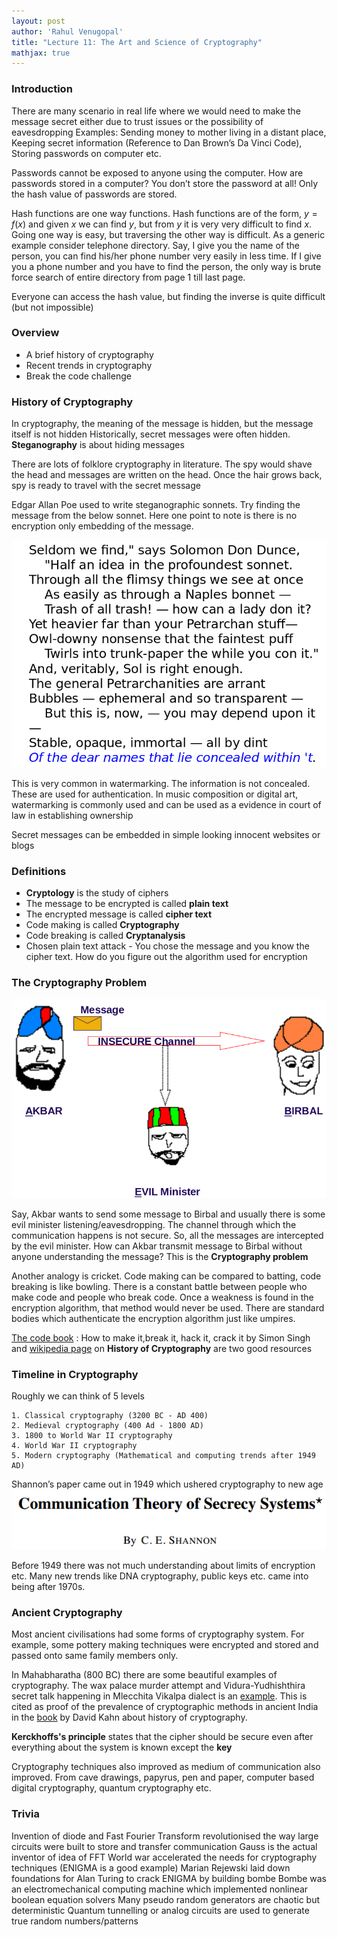 ```yaml
---
layout: post   
author: 'Rahul Venugopal'    
title: "Lecture 11: The Art and Science of Cryptography"   
mathjax: true
---
```



### Introduction

There are many scenario in real life where we would need to make the message secret either due to trust issues or the possibility of eavesdropping
Examples: Sending money to mother living in a distant place, Keeping secret information (Reference to Dan Brown’s Da Vinci Code), Storing passwords on computer etc.

Passwords cannot be exposed to anyone using the computer. How are passwords stored in a computer?
You don’t store the password at all! Only the hash value of passwords are stored.

Hash functions are one way functions. Hash functions are of the form, $y=f(x)$ and given $x$ we can find $y$, but from $y$ it is very very difficult to find $x$. Going one way is easy, but traversing the other way is difficult. As a generic example consider telephone directory. Say, I give you the name of the person, you can find his/her phone number very easily in less time. If I give you a phone number and you have to find the person, the only way is brute force search of entire directory from page 1 till last page.

Everyone can access the hash value, but finding the inverse is quite difficult (but not impossible)

### Overview

- A brief history of cryptography
- Recent trends in cryptography
- Break the code challenge

### History of Cryptography

In cryptography, the meaning of the message is hidden, but the message itself is not hidden
Historically, secret messages were often hidden. **Steganography** is about hiding messages

There are lots of folklore cryptography in literature. The spy would shave the head and messages are written on the head. Once the hair grows back, spy is ready to travel with the secret message

Edgar Allan Poe used to write steganographic sonnets. Try finding the message from the below sonnet. Here one point to note is there is no encryption only embedding of the message.

![image-20200414202830223](../images/Lec10/EdgarAllenPoe.png)

This is very common in watermarking. The information is not concealed. These are used for authentication. In music composition or digital art, watermarking is commonly used and can be used as a evidence in court of law in establishing ownership

Secret messages can be embedded in simple looking innocent websites or blogs

### Definitions

- **Cryptology** is the study of ciphers
- The message to be encrypted is called **plain text**
- The encrypted message is called **cipher text**
- Code making is called **Cryptography**
- Code breaking is called **Cryptanalysis**
- Chosen plain text attack - You chose the message and you know the cipher text. How do you figure out the algorithm used for encryption

### The Cryptography Problem

![image-20200414203921316](../images/Lec10/ABE.png)

Say, Akbar wants to send some message to Birbal and usually there is some evil minister listening/eavesdropping. The channel through which the communication happens is not secure. So, all the messages are intercepted by the evil minister. How can Akbar transmit message to Birbal without anyone understanding the message? This is the **Cryptography problem**

Another analogy is cricket. Code making can be compared to batting, code breaking is like bowling. There is a constant battle between people who make code and people who break code. Once a weakness is found in the encryption algorithm, that method would never be used. There are standard bodies which authenticate the encryption algorithm just like umpires.

[The code book](https://simonsingh.net/books/the-code-book/) : How to make it,break it, hack it, crack it by Simon Singh and [wikipedia page](https://en.wikipedia.org/wiki/History_of_cryptography) on **History of Cryptography** are two good resources

### Timeline in Cryptography

Roughly we can think of 5 levels

	1. Classical cryptography (3200 BC - AD 400)
 	2. Medieval cryptography (400 Ad - 1800 AD)
 	3. 1800 to World War II cryptography
 	4. World War II cryptography
 	5. Modern cryptography (Mathematical and computing trends after 1949 AD)

Shannon’s paper came out in 1949 which ushered cryptography to new age
![image-20200414205627212](../images/Lec10/ShannonCrypt.png)

Before 1949 there was not much understanding about limits of encryption etc. Many new trends like DNA cryptography, public keys etc. came into being after 1970s.

### Ancient Cryptography

Most ancient civilisations had some forms of cryptography system. For example, some pottery making techniques were encrypted and stored and passed onto same family members only.

In Mahabharatha (800 BC) there are some beautiful examples of cryptography. The wax palace murder attempt and Vidura-Yudhishthira secret talk happening in Mlecchita Vikalpa dialect is an [example](https://drisyadrisya.blogspot.com/2006/01/cryptography-in-mahabharata.html). This is cited as proof of the prevalence of cryptographic methods in ancient India in the [book](https://books.google.co.in/books?id=SEH_rHkgaogC&pg=PA1000&lpg=PA1000&dq=chinese+cryptography+history&source=bl&ots=_2hrl9t0B1&sig=2LAjURo7zlj5YBoExJjZXbjDhNU&hl=en&sa=X&redir_esc=y#v=onepage&q=chinese%20cryptography%20history&f=false) by David Kahn about history of cryptography.

**Kerckhoffs's principle** states that the cipher should be secure even after everything about the system is known except the **key**

Cryptography techniques also improved as medium of communication also improved. From cave drawings, papyrus, pen and paper, computer based digital cryptography, quantum cryptography etc.

### Trivia

Invention of diode and Fast Fourier Transform revolutionised the way large circuits were built to store and transfer communication
Gauss is the actual inventor of idea of FFT
World war accelerated the needs for cryptography techniques (ENIGMA is a good example)
Marian Rejewski laid down foundations for Alan Turing to crack ENIGMA by building bombe
Bombe was an electromechanical computing machine which implemented nonlinear boolean equation solvers
Many pseudo random generators are chaotic but deterministic
Quantum tunnelling or analog circuits are used to generate true random numbers/patterns
